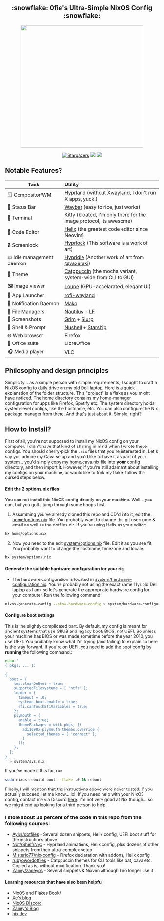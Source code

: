 <h2 align="center">:snowflake: 0fie's Ultra-Simple NixOS Config :snowflake:</h2>

<p align="center">
  <img src="https://raw.githubusercontent.com/catppuccin/catppuccin/main/assets/palette/macchiato.png" width="400" />
</p>

<p align="center">
	<a href="https://github.com/0fie/Dotfiles/stargazers">
		<img alt="Stargazers" src="https://img.shields.io/github/stars/0fie/Dotfiles?style=for-the-badge&logo=starship&color=C9CBFF&logoColor=D9E0EE&labelColor=302D41"></a>
    <a href="https://nixos.org/">
        <img src="https://img.shields.io/badge/NixOS-unstable-informational.svg?style=for-the-badge&logo=nixos&color=F2CDCD&logoColor=D9E0EE&labelColor=302D41"></a>
    <a href="https://github.com/ryan4yin/nixos-and-flakes-book">
        <img src="https://img.shields.io/static/v1?label=Nix Flakes&message=learning&style=for-the-badge&logo=nixos&color=DDB6F2&logoColor=D9E0EE&labelColor=302D41"></a>
  </a>
</p>

## Notable Features?

| Task                       | Utility
| -------------------------- | :----------------------------------------------------------------------------------------------
| 🪟 Compositor/WM          | [Hyprland](https://hyprland.org) (without Xwayland, I don't run X apps, yuck.)
| 📶 Status Bar             | [Waybar](https://github.com/Alexays/Waybar) (easy to rice, just works)
|   Terminal               | [Kitty](https://sw.kovidgoyal.net/kitty/) (bloated, I'm only there for the image protocol, its awesome)
|   Code Editor            | [Helix](https://helix-editor.com) (the greatest code editor since Neovim)
| 🔒️ Screenlock             | [Hyprlock](https://github.com/hyprwm/hyprlock) (This software is a work of art)
| 💤 Idle management daemon | [Hypridle](https://github.com/hyprwm/hypridle) (Another work of art from [@vaxerski](https://github.com/vaxerski))
| 🎨 Theme                  | [Catppuccin](https://github.com/catppuccin/catppuccin) (the mocha variant, system-wide from CLI to GUI)
|  🖼️  Image viewer          | [Loupe](https://apps.gnome.org/Loupe/) (GPU-accelarated, elegant UI)
| 🚀 App Launcher           | [rofi-wayland](https://github.com/lbonn/rofi)
| 🔔 Notification Daemon    | [Mako](https://wayland.emersion.fr/mako/)
| 📂 File Managers          | [Nautilus](https://wiki.gnome.org/Apps/Files) + [LF](https://godoc.org/github.com/gokcehan/lf)
| 🎥 Screenshots            | [Grim](https://github.com/emersion/grim) + [Slurp](https://github.com/emersion/slurp)
| 🐚 Shell & Prompt         | [Nushell](https://www.nushell.sh/) + [Starship](https://starship.rs/)
| 🌐 Web browser            | Firefox
| 💼 Office suite           | LibreOffice
| 🎧️ Media player           | VLC


## Philosophy and design principles

Simplicity... as a simple person with simple requirements, I sought to craft a NixOS config to daily drive on my old Dell laptop.
Here is a quick explanation of the folder structure. This "project" is a [flake](https://zero-to-nix.com/concepts/flakes) as you 
might have noticed. The home directory contains my [home-manager](https://github.com/nix-community/home-manager) configuration for apps
like Firefox, Spotify etc. The system directory holds system-level configs, like the hostname, etc. You can also configure the
Nix package manager from there. And that's just about it. Simple, right?


## How to Install?
First of all, you're not supposed to install my NixOS config on your computer. I didn't have that kind of sharing in mind when I wrote
these configs. You should cherry-pick the `.nix` files that you're interested in. Let's say you admire my Cava setup and you'd
like to have it as part of your system... you'd simply copy my [home/cava.nix](home/cava.nix) file into **your** config directory, and then import it.
However, if you're still adamant about installing my configs on your machine, or would like to fork my flake, follow the cursed steps below.

#### Edit the 2 options.nix files
You can not install this NixOS config directly on your machine. Well... you can, but you gotta jump through some hoops first.
1. Assumming you've already cloned this repo and CD'd into it, edit the [home/options.nix](home/options.nix) file. You probably want to
change the git username & email as well as the dotfiles dir. If you're using Helix as your editor:

```bash
hx home/options.nix
```

2. Now you need to the edit [system/options.nix](system/options.nix) file. Edit it as you see fit. You probably want to change
the hostname, timezone and locale.

```bash
hx system/options.nix
```

#### Generate the suitable hardware configuration for your rig
- The hardware configuration is located in [system/hardware-configuration.nix](system/hardware-configuration.nix). You're probably
not using the exact same 11yr old Dell laptop as I am, so let's generate the appropriate hardware config for your computer. Run the
following command:

```bash
nixos-generate-config --show-hardware-config > system/hardware-configuration.nix
```

#### Configure boot settings
This is the slightly complicated part. By default, my config is meant for ancient systems that use GRUB and legacy boot; BIOS, not UEFI.
So unless your machine has BIOS or was made sometime before the year 2010, you use UEFI. You probably know what I'm trying (and failing)
to explain so here is the way forward.
If you're on UEFI, you need to add the boot config by **running** the following command.:

```bash
echo '
{ pkgs, ... }:

{
  boot = {
    tmp.cleanOnBoot = true;
    supportedFilesystems = [ "ntfs" ];
    loader = {
      timeout = 10;
      systemd-boot.enable = true;
      efi.canTouchEfiVariables = true;
    };
    plymouth = {
      enable = true;
      themePackages = with pkgs; [(
        adi1090x-plymouth-themes.override {
          selected_themes = [ "connect" ];
        }
      )];
    };
  };
}
' > system/sys.nix
```

If you've made it this far, run

```bash
sudo nixos-rebuild boot --flake .# && reboot
```

Finally, I will mention that the instructions above were never tested. If you actually succeed, let me know... lol.
If you need help with your NixOS config, contact me via Discord [here](). I'm not very good at Nix though... so we might end up
looking for a third person to help.


### I stole about 30 percent of the code in this repo from the following sources:

- [Aylur/dotfiles](https://github.com/Aylur/dotfiles) - Several dozen snippets, Helix config, UEFI boot stuff for the instructions above
- [NotAShelf/Nyx](https://github.com/NotAShelf/Nyx) - Hyprland animations, Helix config, plus dozens of other snippets from their ultra-complex setup
- [Misterio77/nix-config](https://github.com/Misterio77/nix-config) - Firefox declaration with addons, Helix config
- [rubyowo/dotfiles](https://github.com/rubyowo/dotfiles) - Catppuccin themes for CLI tools like bat, cava etc. Copied as is, without modification. Thank you!
- [Zaney/zaneyos](https://gitlab.com/Zaney/zaneyos) - Several snippets & Nixvim although I no longer use it


#### Learning resources that have also been helpful
- [NixOS and Flakes Book/](https://nixos-and-flakes.thiscute.world)
- [Xe's blog](https://xeiaso.net/blog)
- [NixOS Discord](https://discord.com/invite/2HeKRM3)
- [Zaney's Blog](https://zaney.org/)
- [nix.dev](https://nix.dev)
